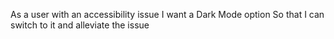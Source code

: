 As a user with an accessibility issue
I want a Dark Mode option
So that I can switch to it and alleviate the issue